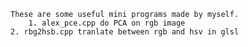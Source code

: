 	These are some useful mini programs made by myself.
        1. alex_pce.cpp do PCA on rgb image
	2. rbg2hsb.cpp tranlate between rgb and hsv in glsl